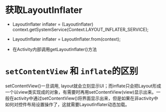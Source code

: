 # 获取LayoutInflater

* LayoutInflater inflater = (LayoutInflater) context.getSystemService(Context.LAYOUT_INFLATER_SERVICE);

* LayoutInflater inflater = LayoutInflater.from(context);

* 在Activity内部调用getLayoutInflater()方法

# `setContentView` 和 `inflate`的区别
setContentView()一旦调用, layout就会立刻显示UI；而inflate只会把Layout形成一个以view类实现成的对象，有需要时再用setContentView(view)显示出来。一般在activity中通过setContentView()将界面显示出来，但是如果在非activity中如何对控件布局设置操作了，这就需要LayoutInflater动态加载。